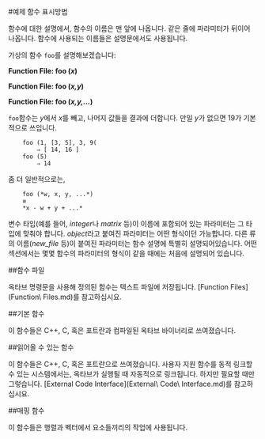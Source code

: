 #예제 함수 표시방법

 함수에 대한 설명에서, 함수의 이름은 맨 앞에 나옵니다. 같은 줄에 파라미터가 뒤이어 나옵니다. 함수에 사용되는 이름들은 설명문에서도 사용됩니다.

 가상의 함수 `foo`를 설명해보겠습니다:

**Function File: foo (*x*)**

**Function File: foo (*x,y*)**

**Function File: foo (*x,y,...*)**

   `foo`함수는 *y*에서 *x*를 빼고, 나머지 값들을 결과에 더합니다. 만일 *y*가 없으면 19가 기본적으로 쓰입니다.

   		foo (1, [3, 5], 3, 9(
			⇒ [ 14, 16 ]
		foo (5)
			⇒ 14

   좀 더 일반적으로는,

   		foo (*w, x, y, ...*)
		≡
		*x - w + y + ...*

 변수 타입(예를 들어, *integer*나 *matrix* 등)이 이름에 포함되어 있는 파라미터는 그 타입에 맞춰야 합니다. *object*라고 붙여진 파라미터는 어떤 형식이던 가능합니다. 다른 류의 이름(*new_file* 등)이 붙여진 파라미터는 함수 설명에 특별히 설명되어있습니다. 어떤 섹션에서는 몇몇 함수의 파라미터의 형식이 같을 때에는 처음에 설명되어 있습니다.

##함수 파일

   옥타브 명령문을 사용해 정의된 함수는 텍스트 파일에 저장됩니다. [Function Files](Function\ Files.md)를 참고하십시요.

##기본 함수

   이 함수들은 C++, C, 혹은 포트란과 컴파일된 옥타브 바이너리로 쓰여졌습니다.

##읽어올 수 있는 함수

   이 함수들은 C++, C, 혹은 포트란으로 쓰여졌습니다. 사용자 지원 함수를 동적 링크할 수 있는 시스템에서는, 옥타브가 실행될 때 자동적으로 링크됩니다. 하지만 필요할 때만 그렇습니다. [External Code Interface](External\ Code\ Interface.md)를 참고하십시요.

##매핑 함수

   이 함수들은 행렬과 벡터에서 요소들끼리의 작업에 사용됩니다.
